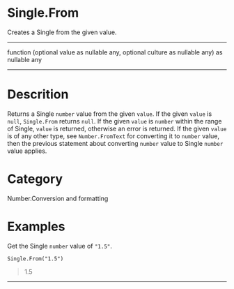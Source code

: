 ﻿# Single.From
Creates a Single from the given value.
***
function (optional value as nullable any, optional culture as nullable any) as nullable any
***
# Descrition 
Returns a Single <code>number</code> value from the given <code>value</code>. If the given <code>value</code> is <code>null</code>, <code>Single.From</code> returns <code>null</code>.  If the given <code>value</code> is <code>number</code> within the range of Single, <code>value</code> is returned, otherwise an error is returned. If the given <code>value</code> is of any other type, see <code>Number.FromText</code> for converting it to <code>number</code> value, then the previous statement about converting <code>number</code> value to Single <code>number</code> value applies.
# Category 
Number.Conversion and formatting
# Examples 
Get the Single <code>number</code> value of <code>"1.5"</code>.
```
Single.From("1.5")
```
> 1.5
***
